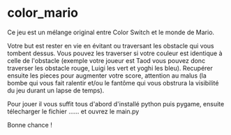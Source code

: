 # color_mario

Ce jeu est un mélange original entre Color Switch et le monde de Mario.

Votre but est rester en vie en évitant ou traversant les obstacle qui vous tombent dessus.
Vous pouvez les traverser si votre couleur est identique à celle de l'obstacle (exemple votre joueur est Taod vous pouvez donc traverser les obstacle rouge, Luigi les vert et yoghi les bleu). Recupérer ensuite les pieces pour augmenter votre score, attention au malus (la bombe qui vous fait ralentir et/ou le fantôme qui vous obstrura la visibilité du jeu durant un lapse de temps).


Pour jouer il vous suffit tous d'abord d'installé python puis pygame, ensuite télecharger le fichier ...... et ouvrez le main.py 

Bonne chance !
